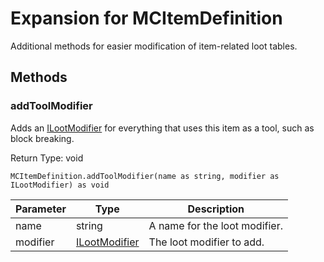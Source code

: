 # Expansion for MCItemDefinition

Additional methods for easier modification of item-related loot tables.

## Methods

### addToolModifier

Adds an [ILootModifier](/vanilla/api/loot/modifiers/ILootModifier) for everything that uses this item as a tool, such as block breaking.

Return Type: void

```zenscript
MCItemDefinition.addToolModifier(name as string, modifier as ILootModifier) as void
```

| Parameter | Type | Description |
|-----------|------|-------------|
| name | string | A name for the loot modifier. |
| modifier | [ILootModifier](/vanilla/api/loot/modifiers/ILootModifier) | The loot modifier to add. |



